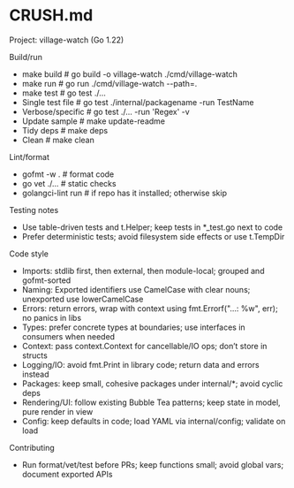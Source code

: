 # CRUSH.md

Project: village-watch (Go 1.22)

Build/run
- make build            # go build -o village-watch ./cmd/village-watch
- make run              # go run ./cmd/village-watch --path=.
- make test             # go test ./...
- Single test file      # go test ./internal/packagename -run TestName
- Verbose/specific      # go test ./... -run 'Regex' -v
- Update sample         # make update-readme
- Tidy deps             # make deps
- Clean                 # make clean

Lint/format
- gofmt -w .            # format code
- go vet ./...          # static checks
- golangci-lint run     # if repo has it installed; otherwise skip

Testing notes
- Use table-driven tests and t.Helper; keep tests in *_test.go next to code
- Prefer deterministic tests; avoid filesystem side effects or use t.TempDir

Code style
- Imports: stdlib first, then external, then module-local; grouped and gofmt-sorted
- Naming: Exported identifiers use CamelCase with clear nouns; unexported use lowerCamelCase
- Errors: return errors, wrap with context using fmt.Errorf("...: %w", err); no panics in libs
- Types: prefer concrete types at boundaries; use interfaces in consumers when needed
- Context: pass context.Context for cancellable/IO ops; don’t store in structs
- Logging/IO: avoid fmt.Print in library code; return data and errors instead
- Packages: keep small, cohesive packages under internal/*; avoid cyclic deps
- Rendering/UI: follow existing Bubble Tea patterns; keep state in model, pure render in view
- Config: keep defaults in code; load YAML via internal/config; validate on load

Contributing
- Run format/vet/test before PRs; keep functions small; avoid global vars; document exported APIs
